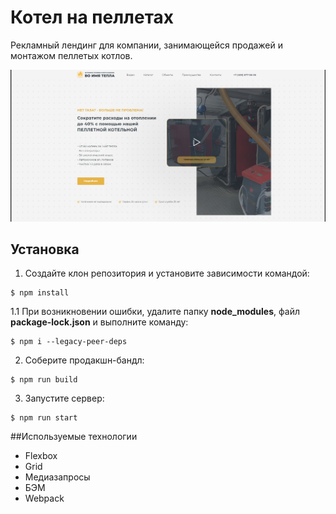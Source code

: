 # Котел на пеллетах
Рекламный лендинг для компании, занимающейся продажей и монтажом пеллетых котлов.

![Preview](src/images/preview.png)

## Установка
1. Создайте клон репозитория и установите зависимости командой:

```
$ npm install
```
1.1 При возникновении ошибки, удалите папку **node_modules**, файл **package-lock.json** и выполните команду:

```
$ npm i --legacy-peer-deps
```

2. Cоберите продакшн-бандл:

```
$ npm run build
```

3. Запустите сервер:

```
$ npm run start
```

##Используемые технологии
* Flexbox
* Grid
* Медиазапросы
* БЭМ
* Webpack
